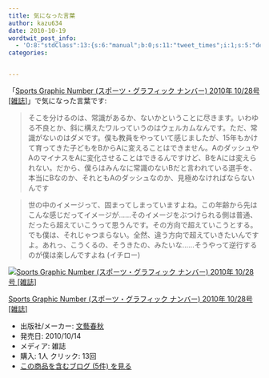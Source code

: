 ```yaml
---
title: 気になった言葉
author: kazu634
date: 2010-10-19
wordtwit_post_info:
  - 'O:8:"stdClass":13:{s:6:"manual";b:0;s:11:"tweet_times";i:1;s:5:"delay";i:0;s:7:"enabled";i:1;s:10:"separation";s:2:"60";s:7:"version";s:3:"3.7";s:14:"tweet_template";b:0;s:6:"status";i:2;s:6:"result";a:0:{}s:13:"tweet_counter";i:2;s:13:"tweet_log_ids";a:1:{i:0;i:5365;}s:9:"hash_tags";a:0:{}s:8:"accounts";a:1:{i:0;s:7:"kazu634";}}'
categories:


---
```

<div class="section">
<p>
    「<a href="http://d.hatena.ne.jp/asin/B0045JEIKU" onclick="__gaTracker('send', 'event', 'outbound-article', 'http://d.hatena.ne.jp/asin/B0045JEIKU', 'Sports Graphic Number (スポーツ・グラフィック ナンバー) 2010年 10/28号 [雑誌]');">Sports Graphic Number (スポーツ・グラフィック ナンバー) 2010年 10/28号 [雑誌]</a>」で気になった言葉です:
</p>
  
<blockquote>
<p>
      そこを分けるのは、常識があるか、ないかということに尽きます。いわゆる不良とか、斜に構えたワルっていうのはウェルカムなんです。ただ、常識がないのはダメです。僕も教員をやっていて感じましたが、15年もかけて育ってきた子どもをBからAに変えることはできません。AのダッシュやAのマイナスをAに変化させることはできるんですけど、BをAには変えられない。だから、僕らはみんなに常識のないBだと言われている選手を、本当にBなのか、それともAのダッシュなのか、見極めなければならないんです
</p>
</blockquote>
  
<blockquote>
<p>
      世の中のイメージって、固まってしまっていますよね。この年齢から先はこんな感じだってイメージが……そのイメージをぶつけられる側は普通、だったら超えていこうって思うんです。その方向で超えていこうとする。でも僕は、それじゃつまらない。全然、違う方向で超えていきたいんですよ。あれっ、こうくるの、そうきたの、みたいな……そうやって逆行するのが僕は楽しんですよね (イチロー)
</p>
</blockquote>
  
<div class="hatena-asin-detail">
<a href="http://www.amazon.co.jp/dp/B0045JEIKU/?tag=hatena_st1-22&ascsubtag=d-7ibv" onclick="__gaTracker('send', 'event', 'outbound-article', 'http://www.amazon.co.jp/dp/B0045JEIKU/?tag=hatena_st1-22&ascsubtag=d-7ibv', '');"><img src="https://images-na.ssl-images-amazon.com/images/I/61GloBTVDqL._SL160_.jpg" class="hatena-asin-detail-image" alt="Sports Graphic Number (スポーツ・グラフィック ナンバー) 2010年 10/28号 [雑誌]" title="Sports Graphic Number (スポーツ・グラフィック ナンバー) 2010年 10/28号 [雑誌]" /></a></p> 
    
<div class="hatena-asin-detail-info">
<p class="hatena-asin-detail-title">
<a href="http://www.amazon.co.jp/dp/B0045JEIKU/?tag=hatena_st1-22&ascsubtag=d-7ibv" onclick="__gaTracker('send', 'event', 'outbound-article', 'http://www.amazon.co.jp/dp/B0045JEIKU/?tag=hatena_st1-22&ascsubtag=d-7ibv', 'Sports Graphic Number (スポーツ・グラフィック ナンバー) 2010年 10/28号 [雑誌]');">Sports Graphic Number (スポーツ・グラフィック ナンバー) 2010年 10/28号 [雑誌]</a>
</p>
      
<ul>
<li>
<span class="hatena-asin-detail-label">出版社/メーカー:</span> <a href="http://d.hatena.ne.jp/keyword/%CA%B8%E9%BA%BD%D5%BD%A9" onclick="__gaTracker('send', 'event', 'outbound-article', 'http://d.hatena.ne.jp/keyword/%CA%B8%E9%BA%BD%D5%BD%A9', '文藝春秋');" class="keyword">文藝春秋</a>
</li>
<li>
<span class="hatena-asin-detail-label">発売日:</span> 2010/10/14
</li>
<li>
<span class="hatena-asin-detail-label">メディア:</span> 雑誌
</li>
<li>
<span class="hatena-asin-detail-label">購入</span>: 1人 <span class="hatena-asin-detail-label">クリック</span>: 13回
</li>
<li>
<a href="http://d.hatena.ne.jp/asin/B0045JEIKU" onclick="__gaTracker('send', 'event', 'outbound-article', 'http://d.hatena.ne.jp/asin/B0045JEIKU', 'この商品を含むブログ (5件) を見る');" target="_blank">この商品を含むブログ (5件) を見る</a>
</li>
</ul>
</div>
    
<div class="hatena-asin-detail-foot">
</div>
</div>
</div>
